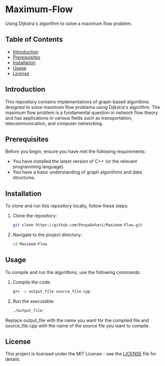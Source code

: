 # Maximum-Flow
Using Dijkstra's algorithm to solve a maximum flow problem.

## Table of Contents

- [Introduction](#introduction)
- [Prerequisites](#prerequisites)
- [Installation](#installation)
- [Usage](#usage)
- [License](#license)

## Introduction

This repository contains implementations of graph-based algorithms designed to solve maximum flow problems using Dijkstra's algorithm. The maximum flow problem is a fundamental question in network flow theory and has applications in various fields such as transportation, telecommunication, and computer networking.

## Prerequisites

Before you begin, ensure you have met the following requirements:
- You have installed the latest version of C++ (or the relevant programming language).
- You have a basic understanding of graph algorithms and data structures.

## Installation

To clone and run this repository locally, follow these steps:

1. Clone the repository:

   ```sh
   git clone https://github.com/PouyaGohari/Maximum-Flow.git
2. Navigate to the project directory:
   ```sh
   cd Maximum-Flow
## Usage

To compile and run the algorithms, use the following commands:

1. Compile the code:
   ```sh
   g++ -o output_file source_file.cpp
2. Run the executable:
   ```sh
   ./output_file'

Replace output_file with the name you want for the compiled file and source_file.cpp with the name of the source file you want to compile.

## License

This project is licensed under the MIT License - see the [LICENSE](LICENSE) file for details.
